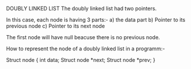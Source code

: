 DOUBLY LINKED LIST
The doubly linked list had two pointers.

In this case, each node is having 3 parts:-
a) the data part
b) Pointer to its previous node
c) Pointer to its next node

The first node will have null beacuse there is no previous node.

How to represent the node of a doubly linked list in a programm:-

Struct node
{
	int data;
Struct node *next;
Struct node *prev;
}
